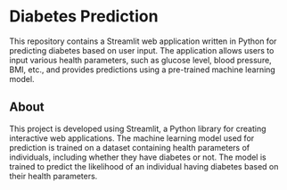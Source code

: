 # Diabetes Prediction

This repository contains a Streamlit web application written in Python for predicting diabetes based on user input. The application allows users to input various health parameters, such as glucose level, blood pressure, BMI, etc., and provides predictions using a pre-trained machine learning model.

## About

This project is developed using Streamlit, a Python library for creating interactive web applications. The machine learning model used for prediction is trained on a dataset containing health parameters of individuals, including whether they have diabetes or not. The model is trained to predict the likelihood of an individual having diabetes based on their health parameters.

